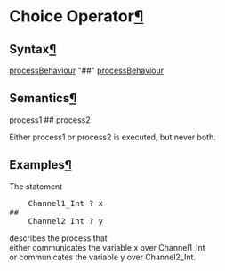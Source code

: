 <a name="Choice-Operator"></a>

# Choice Operator[¶](#Choice-Operator)

<a name="Syntax"></a>

## Syntax[¶](#Syntax)

[processBehaviour](ProcessBehaviour) "##" [processBehaviour](ProcessBehaviour)

<a name="Semantics"></a>

## Semantics[¶](#Semantics)

process1 ## process2

Either process1 or process2 is executed, but never both.

<a name="Examples"></a>

## Examples[¶](#Examples)

The statement  

<pre>    Channel1_Int ? x 
##
    Channel2_Int ? y
</pre>

describes the process that  
either communicates the variable x over Channel1_Int  
or communicates the variable y over Channel2_Int.